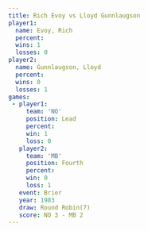 ```yaml
---
title: Rich Evoy vs Lloyd Gunnlaugson
player1:                  
  name: Evoy, Rich        
  percent:                
  wins: 1                 
  losses: 0               
player2:                  
  name: Gunnlaugson, Lloyd
  percent:                
  wins: 0                 
  losses: 1               
games:
 - player1:        
     team: 'NO'    
     position: Lead
     percent:      
     win: 1        
     loss: 0       
   player2:          
     team: 'MB'      
     position: Fourth
     percent:        
     win: 0          
     loss: 1         
   event: Brier        
   year: 1983          
   draw: Round Robin(7)
   score: NO 3 - MB 2  
---
```


